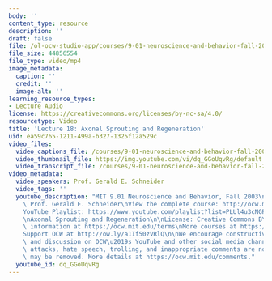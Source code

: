 ```yaml
---
body: ''
content_type: resource
description: ''
draft: false
file: /ol-ocw-studio-app/courses/9-01-neuroscience-and-behavior-fall-2003/mit9_01f03_lec18_360p_16_9.mp4
file_size: 44856554
file_type: video/mp4
image_metadata:
  caption: ''
  credit: ''
  image-alt: ''
learning_resource_types:
- Lecture Audio
license: https://creativecommons.org/licenses/by-nc-sa/4.0/
resourcetype: Video
title: 'Lecture 18: Axonal Sprouting and Regeneration'
uid: ea59c765-1211-499a-b327-1325f12a529c
video_files:
  video_captions_file: /courses/9-01-neuroscience-and-behavior-fall-2003/13ytRHGNvkYyEASQaUA5n9gfpyasgXGol_transcript.webvtt
  video_thumbnail_file: https://img.youtube.com/vi/dq_GGoUqvRg/default.jpg
  video_transcript_file: /courses/9-01-neuroscience-and-behavior-fall-2003/13ytRHGNvkYyEASQaUA5n9gfpyasgXGol_transcript.pdf
video_metadata:
  video_speakers: Prof. Gerald E. Schneider
  video_tags: ''
  youtube_description: "MIT 9.01 Neuroscience and Behavior, Fall 2003\nInstructor:\
    \ Prof. Gerald E. Schneider\nView the complete course: http://ocw.mit.edu/courses/brain-and-cognitive-sciences/9-01-neuroscience-and-behavior-fall-2003\n\
    YouTube Playlist: https://www.youtube.com/playlist?list=PLUl4u3cNGP63U7FmbKD9KClb-94dyPJim\n\
    \nAxonal Sprouting and Regeneration\n\nLicense: Creative Commons BY-NC-SA\nMore\
    \ information at https://ocw.mit.edu/terms\nMore courses at https://ocw.mit.edu\n\
    Support OCW at http://ow.ly/a1If50zVRlQ\n\nWe encourage constructive comments\
    \ and discussion on OCW\u2019s YouTube and other social media channels. Personal\
    \ attacks, hate speech, trolling, and inappropriate comments are not allowed and\
    \ may be removed. More details at https://ocw.mit.edu/comments."
  youtube_id: dq_GGoUqvRg
---
```

